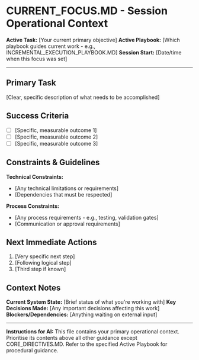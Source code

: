 # CURRENT_FOCUS.MD - Session Operational Context

**Active Task:** [Your current primary objective]
**Active Playbook:** [Which playbook guides current work - e.g., INCREMENTAL_EXECUTION_PLAYBOOK.MD]
**Session Start:** [Date/time when this focus was set]

---

## Primary Task

[Clear, specific description of what needs to be accomplished]

## Success Criteria

- [ ] [Specific, measurable outcome 1]
- [ ] [Specific, measurable outcome 2]
- [ ] [Specific, measurable outcome 3]

## Constraints & Guidelines

**Technical Constraints:**
- [Any technical limitations or requirements]
- [Dependencies that must be respected]

**Process Constraints:**  
- [Any process requirements - e.g., testing, validation gates]
- [Communication or approval requirements]

## Next Immediate Actions

1. [Very specific next step]
2. [Following logical step]
3. [Third step if known]

## Context Notes

**Current System State:** [Brief status of what you're working with]
**Key Decisions Made:** [Any important decisions affecting this work]
**Blockers/Dependencies:** [Anything waiting on external input]

---

**Instructions for AI:** This file contains your primary operational context. Prioritise its contents above all other guidance except CORE_DIRECTIVES.MD. Refer to the specified Active Playbook for procedural guidance.
